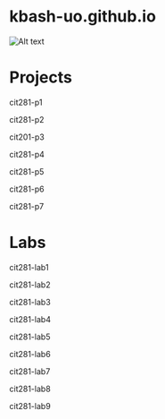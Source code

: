 # kbash-uo.github.io

![Alt text](https://github.com/kbash-uo/kbash-uo.github.io/blob/main/radowan-nakif-rehan-cYyqhdbJ9TI-unsplash.jpg?raw=true)

# Projects
cit281-p1

cit281-p2

cit201-p3

cit281-p4

cit281-p5

cit281-p6

cit281-p7

# Labs
cit281-lab1

cit281-lab2

cit281-lab3

cit281-lab4

cit281-lab5

cit281-lab6

cit281-lab7

cit281-lab8

cit281-lab9


